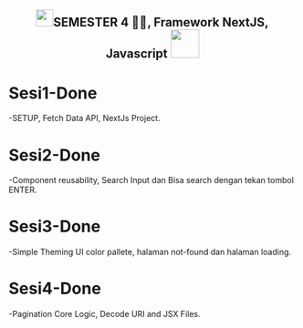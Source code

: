 <h2 align="center"><img src="https://emojis.slackmojis.com/emojis/images/1531849430/4246/blob-sunglasses.gif?1531849430" width="30"/>SEMESTER 4 🐱‍💻,  Framework NextJS, Javascript <img src="https://media.giphy.com/media/12oufCB0MyZ1Go/giphy.gif" width="50"></h2>

<h1>Sesi1-Done</h1>
<p>-SETUP, Fetch Data API, NextJs Project.</p>
<p></p>

<h1>Sesi2-Done</h1>
<p>-Component reusability, Search Input dan Bisa search dengan tekan tombol ENTER.</p>
<p></p>

<h1>Sesi3-Done</h1>
<p>-Simple Theming UI color pallete, halaman not-found dan halaman loading.</p>
<p></p>

<h1>Sesi4-Done</h1>
<p>-Pagination Core Logic, Decode URI and JSX Files.</p>
<p></p>